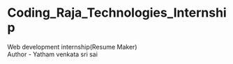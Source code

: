 # Coding_Raja_Technologies_Internship
Web development internship(Resume Maker)
<br>
Author - Yatham venkata sri sai
